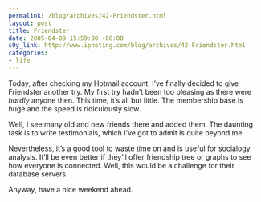 ```yaml
--- 
permalink: /blog/archives/42-Friendster.html
layout: post
title: Friendster
date: 2005-04-09 15:59:00 +08:00
s9y_link: http://www.iphoting.com/blog/archives/42-Friendster.html
categories: 
- life
---
```

<p class="whiteline"><p>Today, after checking my Hotmail account, I&#8217;ve finally decided to give Friendster another try. My first try hadn&#8217;t been too pleasing as there were <em>hardly</em> anyone then. This time, it&#8217;s all but little. The membership base is huge and the speed is ridiculously slow.</p>
</p><p class="whiteline"><p>Well, I see many old and new friends there and added them. The daunting task is to write testimonials, which I&#8217;ve got to admit is quite beyond me.</p>
</p><p class="whiteline"><p>Nevertheless, it&#8217;s a good tool to waste time on and is useful for socialogy analysis. It&#8217;ll be even better if they&#8217;ll offer friendship tree or graphs to see how everyone is connected. Well, this would be a challenge for their database servers.</p>
</p><p class="break"><p>Anyway, have a nice weekend ahead.</p></p>
